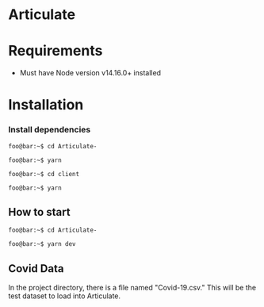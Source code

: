 # Articulate

# Requirements

- Must have Node version v14.16.0+ installed

# Installation

### Install dependencies

```console 
foo@bar:~$ cd Articulate-
```

```console 
foo@bar:~$ yarn
```

```console 
foo@bar:~$ cd client
```

```console 
foo@bar:~$ yarn
```

## How to start

```console 
foo@bar:~$ cd Articulate-
```

```console 
foo@bar:~$ yarn dev
```

## Covid Data

In the project directory, there is a file named "Covid-19.csv." 
This will be the test dataset to load into Articulate.
